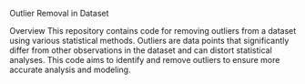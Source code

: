 Outlier Removal in Dataset

Overview
This repository contains code for removing outliers from a dataset using various statistical methods. 
Outliers are data points that significantly differ from other observations in the dataset and can distort statistical analyses.
This code aims to identify and remove outliers to ensure more accurate analysis and modeling.
